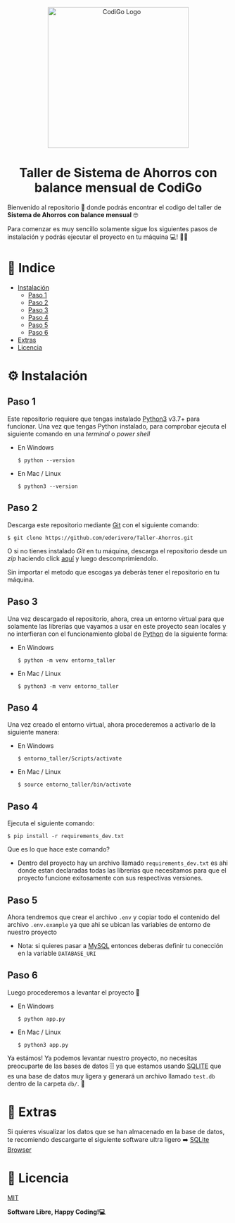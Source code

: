 <p align="center">
  <a href="https://www.tecsup.edu.pe/desarrolloweb/" target="blank"><img src="https://www.tecsup.edu.pe/desarrolloweb/img/logo-cod.svg" width="320" alt="CodiGo Logo" /></a>
</p>

# <div align="center">Taller de Sistema de Ahorros con balance mensual de CodiGo</div>

Bienvenido al repositorio 📂️ donde podrás encontrar el codigo del taller de **Sistema de Ahorros con balance mensual** 🤓️

Para comenzar es muy sencillo solamente sigue los siguientes pasos de instalación y podrás ejecutar el proyecto en tu máquina 💻️! 🤩️🤩️

# 📝 Indice

- [Instalación](#instalacion)
  - [Paso 1](#paso1)
  - [Paso 2](#paso2)
  - [Paso 3](#paso3)
  - [Paso 4](#paso4)
  - [Paso 5](#paso5)
  - [Paso 6](#paso6)
- [Extras](#extras)
- [Licencia](#licencia)

# ⚙️ Instalación<a name = "instalacion"></a>

## Paso 1<a name = "paso1"></a>

Este repositorio requiere que tengas instalado [Python3](https://www.python.org/) v3.7+ para funcionar.
Una vez que tengas Python instalado, para comprobar ejecuta el siguiente comando en una _terminal_ o _power shell_

- En Windows

  ```
  $ python --version
  ```

- En Mac / Linux

  ```
  $ python3 --version
  ```

## Paso 2<a name = "paso2"></a>

Descarga este repositorio mediante [Git](https://git-scm.com/) con el siguiente comando:

```
$ git clone https://github.com/ederivero/Taller-Ahorros.git
```

O si no tienes instalado _Git_ en tu máquina, descarga el repositorio desde un _zip_ haciendo click [aquí](https://github.com/ederivero/Taller-Ahorros/archive/refs/heads/main.zip) y luego descomprimiendolo.

Sin importar el metodo que escogas ya deberás tener el repositorio en tu máquina.

## Paso 3<a name = "paso3"></a>

Una vez descargado el repositorio, ahora, crea un entorno virtual para que solamente las librerías que vayamos a usar en este proyecto sean locales y no interfieran con el funcionamiento global de [Python](https://www.python.org/) de la siguiente forma:

- En Windows

  ```
  $ python -m venv entorno_taller
  ```

- En Mac / Linux

  ```
  $ python3 -m venv entorno_taller
  ```

## Paso 4<a name = "paso4"></a>

Una vez creado el entorno virtual, ahora procederemos a activarlo de la siguiente manera:

- En Windows

  ```
  $ entorno_taller/Scripts/activate
  ```

- En Mac / Linux

  ```
  $ source entorno_taller/bin/activate
  ```

## Paso 4<a name = "paso4"></a>

Ejecuta el siguiente comando:

```
$ pip install -r requirements_dev.txt
```

Que es lo que hace este comando?

- Dentro del proyecto hay un archivo llamado `requirements_dev.txt` es ahi donde estan declaradas todas las librerias que necesitamos para que el proyecto funcione exitosamente con sus respectivas versiones.

## Paso 5<a name = "paso5"></a>

Ahora tendremos que crear el archivo `.env` y copiar todo el contenido del archivo `.env.example` ya que ahi se ubican las variables de entorno de nuestro proyecto

- Nota: si quieres pasar a [MySQL](https://www.mysql.com/) entonces deberas definir tu conección en la variable `DATABASE_URI`

## Paso 6<a name = "paso6"></a>

Luego procederemos a levantar el proyecto 🚀

- En Windows

  ```
  $ python app.py
  ```

- En Mac / Linux

  ```
  $ python3 app.py
  ```

Ya estámos! Ya podemos levantar nuestro proyecto, no necesitas preocuparte de las bases de datos 🗄️ ya que estamos usando [SQLITE](https://www.sqlite.org/index.html) que es una base de datos muy ligera y generará un archivo llamado `test.db` dentro de la carpeta `db/`. 💯

# 🎯 Extras<a name = "extras"></a>

Si quieres visualizar los datos que se han almacenado en la base de datos, te recomiendo descargarte el siguiente software ultra ligero ➡️ [SQLite Browser](https://sqlitebrowser.org/dl/)

# 📜 Licencia<a name = "licencia"></a>

[MIT](https://opensource.org/licenses/MIT)

**Software Libre, Happy Coding!💻**
